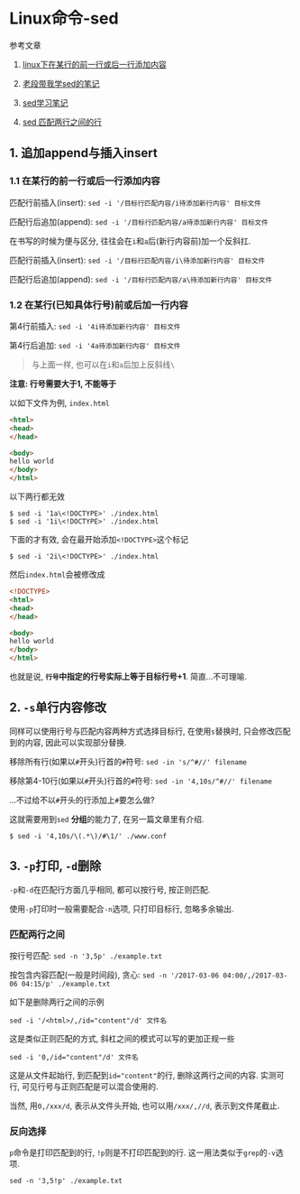 # Linux命令-sed

参考文章

1. [linux下在某行的前一行或后一行添加内容](http://www.361way.com/sed-process-lines/2263.html)

2. [老段带我学sed的笔记](http://foolishfish.blog.51cto.com/3822001/1376171)

3. [sed学习笔记](http://www.cnblogs.com/jcli/p/4088514.html)

4. [sed 匹配两行之间的行](http://blog.chinaunix.net/uid-10697776-id-2935704.html)

## 1. 追加append与插入insert

### 1.1 在某行的前一行或后一行添加内容

匹配行前插入(insert): `sed -i '/目标行匹配内容/i待添加新行内容' 目标文件`

匹配行后追加(append): `sed -i '/目标行匹配内容/a待添加新行内容' 目标文件`

在书写的时候为便与区分, 往往会在`i`和`a`后(新行内容前)加一个反斜扛.

匹配行前插入(insert): `sed -i '/目标行匹配内容/i\待添加新行内容' 目标文件`

匹配行后追加(append): `sed -i '/目标行匹配内容/a\待添加新行内容' 目标文件`

### 1.2 在某行(已知具体行号)前或后加一行内容

第4行前插入: `sed -i '4i待添加新行内容' 目标文件`

第4行后追加: `sed -i '4a待添加新行内容' 目标文件`

> 与上面一样, 也可以在`i`和`a`后加上反斜线`\`

**注意: 行号需要大于1, 不能等于**

以如下文件为例, `index.html`

```html
<html>
<head>
</head>

<body>
hello world
</body>
</html>
```

以下两行都无效

```
$ sed -i '1a\<!DOCTYPE>' ./index.html
$ sed -i '1i\<!DOCTYPE>' ./index.html
```

下面的才有效, 会在最开始添加`<!DOCTYPE>`这个标记

```
$ sed -i '2i\<!DOCTYPE>' ./index.html
```

然后`index.html`会被修改成

```html
<!DOCTYPE>
<html>
<head>
</head>

<body>
hello world
</body>
</html>
```

也就是说, **`行号`中指定的行号实际上等于目标行号+1**. 简直...不可理喻.

## 2. `-s`单行内容修改

同样可以使用行号与匹配内容两种方式选择目标行, 在使用`s`替换时, 只会修改匹配到的内容, 因此可以实现部分替换.

移除所有行(如果以`#`开头)行首的`#`符号: `sed -in 's/^#//' filename`

移除第4-10行(如果以`#`开头)行首的`#`符号: `sed -in '4,10s/^#//' filename`

...不过给不以`#`开头的行添加上`#`要怎么做?

这就需要用到`sed` **分组**的能力了, 在另一篇文章里有介绍.

```
$ sed -i '4,10s/\(.*\)/#\1/' ./www.conf
```

## 3. `-p`打印, `-d`删除

`-p`和`-d`在匹配行方面几乎相同, 都可以按行号, 按正则匹配.

使用`-p`打印时一般需要配合`-n`选项, 只打印目标行, 忽略多余输出.

### 匹配两行之间

按行号匹配: `sed -n '3,5p' ./example.txt`

按包含内容匹配(一般是时间段), 贪心: `sed -n '/2017-03-06 04:00/,/2017-03-06 04:15/p' ./example.txt`

如下是删除两行之间的示例

```
sed -i '/<html>/,/id="content"/d' 文件名
```

这是类似正则匹配的方式, 斜杠之间的模式可以写的更加正规一些

```
sed -i '0,/id="content"/d' 文件名
```

这是从文件起始行, 到匹配到`id="content"`的行, 删除这两行之间的内容. 实测可行, 可见行号与正则匹配是可以混合使用的. 

当然, 用`0,/xxx/d`, 表示从文件头开始, 也可以用`/xxx/,//d`, 表示到文件尾截止.

### 反向选择

`p`命令是打印匹配到的行, `!p`则是不打印匹配到的行. 这一用法类似于`grep`的`-v`选项.

`sed -n '3,5!p' ./example.txt`
